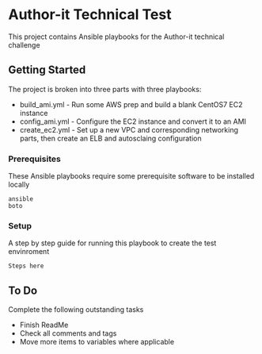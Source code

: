 # Author-it Technical Test

This project contains Ansible playbooks for the Author-it technical challenge

## Getting Started

The project is broken into three parts with three playbooks:

* build_ami.yml  - Run some AWS prep and build a blank CentOS7 EC2 instance
* config_ami.yml - Configure the EC2 instance and convert it to an AMI
* create_ec2.yml - Set up a new VPC and corresponding networking parts, then create an ELB and autosclaing configuration

### Prerequisites

These Ansible playbooks require some prerequisite software to be installed locally

```
ansible
boto
```

### Setup

A step by step guide for running this playbook to create the test envinroment 

```
Steps here
```

## To Do

Complete the following outstanding tasks

- Finish ReadMe
- Check all comments and tags
- Move more items to variables where applicable
